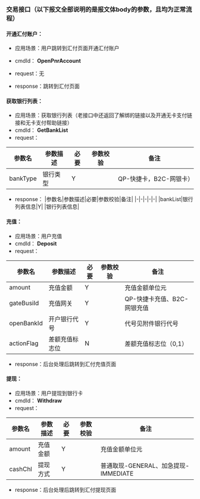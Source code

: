 ### 交易接口（以下报文全部说明的是报文体body的参数，且均为正常流程）
#### 开通汇付账户：
* 应用场景：用户跳转到汇付页面开通汇付账户
* cmdId： **OpenPnrAccount**
* request：无

* response：跳转到汇付页面


#### 获取银行列表：
* 应用场景：获取银行列表（老接口中还返回了解绑的链接以及开通无卡支付链接和无卡支付帮助链接）
* cmdId： **GetBankList**
* request：

|参数名|参数描述|必要|参数校验|备注|
|-|-|-|-|-|
|bankType|银行类型|Y| |QP-快捷卡，B2C-网银卡）|


* response：
|参数名|参数描述|必要|参数校验|备注|
|-|-|-|-|-|
|bankList|银行列表信息|Y| |银行列表信息|



#### 充值：
* 应用场景：用户充值
* cmdId： **Deposit**
* request：

|参数名|参数描述|必要|参数校验|备注|
|-|-|-|-|-|
|amount|充值金额|Y| |充值金额单位元|
|gateBusiId|充值网关|Y| |QP-快捷卡充值、B2C-网银充值|
|openBankId|开户银行代号|Y| |代号见附件银行代号|
|actionFlag|差额充值标志位|N| |差额充值标志位（0,1）|

* response：后台处理后跳转到汇付充值页面


#### 提现：
* 应用场景：用户提现到银行卡
* cmdId： **Withdraw**
* request：

|参数名|参数描述|必要|参数校验|备注|
|-|-|-|-|-|
|amount|充值金额|Y| |充值金额单位元|
|cashChl|提现方式|Y| |普通取现-GENERAL、加急提现-IMMEDIATE|

* response：后台处理后跳转到汇付提现页面




